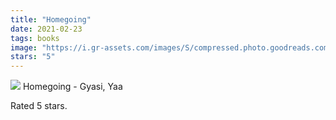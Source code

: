 ```yaml
---
title: "Homegoing"
date: 2021-02-23
tags: books
image: "https://i.gr-assets.com/images/S/compressed.photo.goodreads.com/books/1589318110l/49985946._SY75_.jpg"
stars: "5"
---
```


<div class="letterboxd-movie-data-content">
    <img src="https://i.gr-assets.com/images/S/compressed.photo.goodreads.com/books/1589318110l/49985946._SY75_.jpg">
    Homegoing - Gyasi, Yaa
    <p>Rated 5 stars.<p>
    <div class="float-clear"></div>
    </div>
